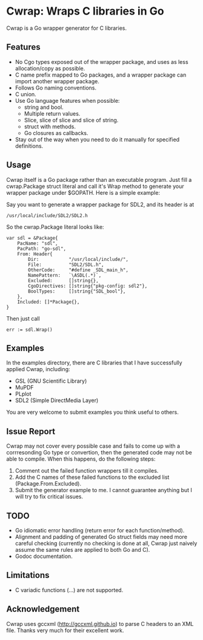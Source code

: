 Cwrap: Wraps C libraries in Go
==============================

Cwrap is a Go wrapper generator for C libraries.

Features
--------
* No Cgo types exposed out of the wrapper package, and uses as less allocation/copy as possible.
* C name prefix mapped to Go packages, and a wrapper package can import another wrapper package.
* Follows Go naming conventions.
* C union.
* Use Go language features when possible:
  * string and bool.
  * Multiple return values.
  * Slice, slice of slice and slice of string.
  * struct with methods. 
  * Go closures as callbacks.
* Stay out of the way when you need to do it manually for specified definitions.

Usage
-----
Cwrap itself is a Go package rather than an executable program. Just fill a cwrap.Package struct literal and call it's Wrap method to generate your wrapper package under $GOPATH. Here is a simple example:

Say you want to generate a wrapper package for SDL2, and its header is at

    /usr/local/include/SDL2/SDL2.h

So the cwrap.Package literal looks like:

    var sdl = &Package{
		PacName: "sdl",
		PacPath: "go-sdl",
		From: Header{
			Dir:           "/usr/local/include/",
			File:          "SDL2/SDL.h",
			OtherCode:     "#define _SDL_main_h",
			NamePattern:   `\ASDL(.*)`,
			Excluded:      []string{},
			CgoDirectives: []string{"pkg-config: sdl2"},
			BoolTypes:     []string{"SDL_bool"},
		},
		Included: []*Package{},
	}

Then just call

    err := sdl.Wrap()

Examples
--------
In the examples directory, there are C libraries that I have successfully applied Cwrap, including:
* GSL (GNU Scientific Library)
* MuPDF
* PLplot
* SDL2 (Simple DirectMedia Layer)

You are very welcome to submit examples you think useful to others.

Issue Report
------------
Cwrap may not cover every possible case and fails to come up with a corrresonding Go type or convertion, then the generated code may not be able to compile. When this happens, do the following steps:

1. Comment out the failed function wrappers till it compiles.
2. Add the C names of these failed functions to the excluded list (Package.From.Excluded).
3. Submit the generator example to me. I cannot guarantee anything but I will try to fix critical issues.

TODO
----
* Go idiomatic error handling (return error for each function/method).
* Alignment and padding of generated Go struct fields may need more careful checking (currently no checking is done at all, Cwrap just naively assume the same rules are applied to both Go and C).
* Godoc documentation.

Limitations
-----------
* C variadic functions (...) are not supported.

Acknowledgement
---------------
Cwrap uses gccxml (http://gccxml.github.io) to parse C headers to an XML file. Thanks very much for their excellent work.
